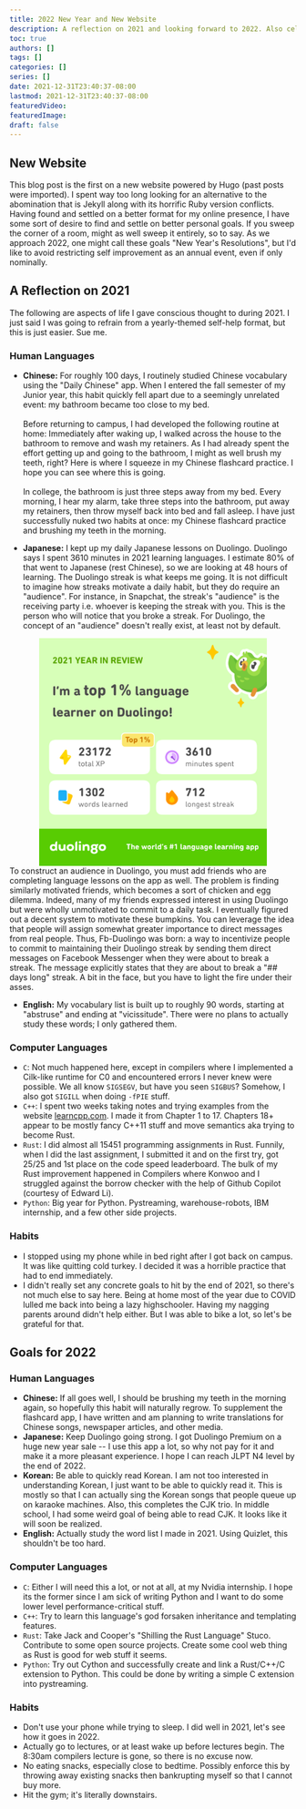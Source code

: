 ```yaml
---
title: 2022 New Year and New Website
description: A reflection on 2021 and looking forward to 2022. Also celebrating a new website powered by Hugo.
toc: true
authors: []
tags: []
categories: []
series: []
date: 2021-12-31T23:40:37-08:00
lastmod: 2021-12-31T23:40:37-08:00
featuredVideo:
featuredImage:
draft: false
---
```


## New Website

This blog post is the first on a new website powered by Hugo (past posts were imported). I spent way too long looking for an alternative to the abomination that is Jekyll along with its horrific Ruby version conflicts. Having found and settled on a better format for my online presence, I have some sort of desire to find and settle on better personal goals. If you sweep the corner of a room, might as well sweep it entirely, so to say. As we approach 2022, one might call these goals "New Year's Resolutions", but I'd like to avoid restricting self improvement as an annual event, even if only nominally.

## A Reflection on 2021 

The following are aspects of life I gave conscious thought to during 2021. I just said I was going to refrain from a yearly-themed self-help format, but this is just easier. Sue me.

### Human Languages
 - **Chinese:** For roughly 100 days, I routinely studied Chinese vocabulary using the "Daily Chinese" app. When I entered the fall semester of my Junior year, this habit quickly fell apart due to a seemingly unrelated event: my bathroom became too close to my bed. <br></br>
 Before returning to campus, I had developed the following routine at home: Immediately after waking up, I walked across the house to the bathroom to remove and wash my retainers. As I had already spent the effort getting up and going to the bathroom, I might as well brush my teeth, right? Here is where I squeeze in my Chinese flashcard practice. I hope you can see where this is going.
 <br></br>
 In college, the bathroom is just three steps away from my bed. Every morning, I hear my alarm, take three steps into the bathroom, put away my retainers, then throw myself back into bed and fall asleep. I have just successfully nuked two habits at once: my Chinese flashcard practice and brushing my teeth in the morning.
 <!-- <br></br>
 Within this experience, there is probably something to be said about how to consciously construct and maintain good habits. I recently found this idea is formalized as "piggybacking" by Wendy Wood in a recent _Hidden Brain_ Podcast ["Creatures of Habit"](https://hiddenbrain.org/podcast/creatures-of-habit/) 43:30, and I am sure the hundreds of other self-help literature explain a similar idea. It will probably be good to design  -->

 - **Japanese:** I kept up my daily Japanese lessons on Duolingo. Duolingo says I spent 3610 minutes in 2021 learning languages. I estimate 80% of that went to Japanese (rest Chinese), so we are looking at 48 hours of learning. The Duolingo streak is what keeps me going. It is not difficult to imagine how streaks motivate a daily habit, but they do require an "audience". For instance, in Snapchat, the streak's "audience" is the receiving party i.e. whoever is keeping the streak with you. This is the person who will notice that you broke a streak. For Duolingo, the concept of an "audience" doesn't really exist, at least not by default.
 <img src="/blog/2021_duolingo.png" style="display: block; margin-left: auto; margin-right: auto; width: 400px">
 To construct an audience in Duolingo, you must add friends who are completing language lessons on the app as well. The problem is finding similarly motivated friends, which becomes a sort of chicken and egg dilemma. Indeed, many of my friends expressed interest in using Duolingo but were wholly unmotivated to commit to a daily task. I eventually figured out a decent system to motivate these bumpkins. You can leverage the idea that people will assign somewhat greater importance to direct messages from real people. Thus, Fb-Duolingo was born: a way to incentivize people to commit to maintaining their Duolingo streak by sending them direct messages on Facebook Messenger when they were about to break a streak. The message explicitly states that they are about to break a "## days long" streak. A bit in the face, but you have to light the fire under their asses.

 - **English:** My vocabulary list is built up to roughly 90 words, starting at "abstruse" and ending at "vicissitude". There were no plans to actually study these words; I only gathered them. 

### Computer Languages
 - `C`: Not much happened here, except in compilers where I implemented a Cilk-like runtime for C0 and encountered errors I never knew were possible. We all know `SIGSEGV`, but have you seen `SIGBUS`? Somehow, I also got `SIGILL` when doing `-fPIE` stuff.
 - `C++`: I spent two weeks taking notes and trying examples from the website [learncpp.com](https://www.learncpp.com/). I made it from Chapter 1 to 17. Chapters 18+ appear to be mostly fancy C++11 stuff and move semantics aka trying to become Rust.
 - `Rust`: I did almost all 15451 programming assignments in Rust. Funnily, when I did the last assignment, I submitted it and on the first try, got 25/25 and 1st place on the code speed leaderboard. The bulk of my Rust improvement happened in Compilers where Konwoo and I struggled against the borrow checker with the help of Github Copilot (courtesy of Edward Li).
 - `Python`: Big year for Python. Pystreaming, warehouse-robots, IBM internship, and a few other side projects. 

### Habits
 - I stopped using my phone while in bed right after I got back on campus. It was like quitting cold turkey. I decided it was a horrible practice that had to end immediately.
 - I didn't really set any concrete goals to hit by the end of 2021, so there's not much else to say here. Being at home most of the year due to COVID lulled me back into being a lazy highschooler. Having my nagging parents around didn't help either. But I was able to bike a lot, so let's be grateful for that.

## Goals for 2022

### Human Languages
 - **Chinese:** If all goes well, I should be brushing my teeth in the morning again, so hopefully this habit will naturally regrow. To supplement the flashcard app, I have written and am planning to write translations for Chinese songs, newspaper articles, and other media.
 - **Japanese:** Keep Duolingo going strong. I got Duolingo Premium on a huge new year sale -- I use this app a lot, so why not pay for it and make it a more pleasant experience. I hope I can reach JLPT N4 level by the end of 2022.
 - **Korean:** Be able to quickly read Korean. I am not too interested in understanding Korean, I just want to be able to quickly read it. This is mostly so that I can actually sing the Korean songs that people queue up on karaoke machines. Also, this completes the CJK trio. In middle school, I had some weird goal of being able to read CJK. It looks like it will soon be realized.
 - **English:** Actually study the word list I made in 2021. Using Quizlet, this shouldn't be too hard.

### Computer Languages
 - `C`: Either I will need this a lot, or not at all, at my Nvidia internship. I hope its the former since I am sick of writing Python and I want to do some lower level performance-critical stuff.
 - `C++`: Try to learn this language's god forsaken inheritance and templating features.
 - `Rust`: Take Jack and Cooper's "Shilling the Rust Language" Stuco. Contribute to some open source projects. Create some cool web thing as Rust is good for web stuff it seems.
 - `Python`: Try out Cython and successfully create and link a Rust/C++/C extension to Python. This could be done by writing a simple C extension into pystreaming.

### Habits
 - Don't use your phone while trying to sleep. I did well in 2021, let's see how it goes in 2022. 
 - Actually go to lectures, or at least wake up before lectures begin. The 8:30am compilers lecture is gone, so there is no excuse now.
 - No eating snacks, especially close to bedtime. Possibly enforce this by throwing away existing snacks then bankrupting myself so that I cannot buy more.
 - Hit the gym; it's literally downstairs.